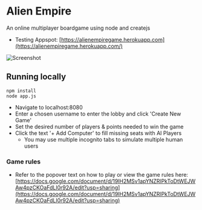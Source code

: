 # Alien Empire
An online multiplayer boardgame using node and createjs
- Testing Appspot: [https://alienempiregame.herokuapp.com](https://alienempiregame.herokuapp.com/)

![Screenshot](https://s3-us-west-2.amazonaws.com/alien-empire/github/github_image2.jpg "Alien Empire In-Game")

## Running locally
    npm install
    node app.js
 - Navigate to localhost:8080
 - Enter a chosen username to enter the lobby and click 'Create New Game'
 - Set the desired number of players & points needed to win the game
 - Click the text '+ Add Computer' to fill missing seats with AI Players 
    - You may use multiple incognito tabs to simulate multiple human users

### Game rules
  - Refer to the popover text on how to play or view the game rules here: [https://docs.google.com/document/d/19lH2MSv1apYNZRlPkToDtWEJWAw4pzCKOaFdLl0r92A/edit?usp=sharing](https://docs.google.com/document/d/19lH2MSv1apYNZRlPkToDtWEJWAw4pzCKOaFdLl0r92A/edit?usp=sharing)
